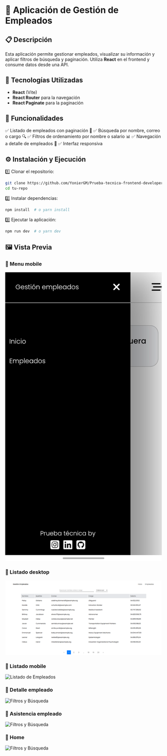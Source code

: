 # 📌 Aplicación de Gestión de Empleados

## 📋 Descripción
Esta aplicación permite gestionar empleados, visualizar su información y aplicar filtros de búsqueda y paginación. Utiliza **React** en el frontend y consume datos desde una API.

## 🚀 Tecnologías Utilizadas
- **React** (Vite)
- **React Router** para la navegación
- **React Paginate** para la paginación

## 🎯 Funcionalidades
✅ Listado de empleados con paginación 📄
✅ Búsqueda por nombre, correo o cargo 🔍
✅ Filtros de ordenamiento por nombre o salario 📊
✅ Navegación a detalle de empleados 🔗
✅ Interfaz responsiva

## ⚙️ Instalación y Ejecución
1️⃣ Clonar el repositorio:
```bash
git clone https://github.com/YonierGM/Prueba-tecnica-frontend-developer-React.git
cd tu-repo
```
2️⃣ Instalar dependencias:
```bash
npm install  # o yarn install
```
3️⃣ Ejecutar la aplicación:
```bash
npm run dev  # o yarn dev
```

## 🖼️ Vista Previa

### 📌 Menu mobile
![Filtros y Búsqueda](public/Captura/1.jpeg)

### 📌 Listado desktop
![Página Principal](public/Captura/6.png)

### 📌 Listado mobile
![Listado de Empleados](public/Capture/3.png)

### 📌 Detalle empleado
![Filtros y Búsqueda](public/Captura/4.png)

### 📌 Asistencia empleado
![Filtros y Búsqueda](public/Captura/5.png)

### 📌 Home
![Filtros y Búsqueda](public/Captura/2.png)
